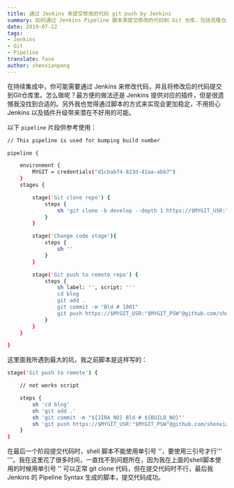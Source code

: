 ```yaml
---
title: 通过 Jenkins 来提交修改的代码 git push by Jenkins
summary: 如何通过 Jenkins Pipeline 脚本来提交修改的代码到 Git 仓库，包括克隆仓库、修改代码和推送更改等步骤。
date: 2019-07-22
tags:
- Jenkins
- Git
- Pipeline
translate: fase
author: shenxianpeng
---
```


在持续集成中，你可能需要通过 Jenkins 来修改代码，并且将修改后的代码提交到Git仓库里。怎么做呢？最方便的做法还是 Jenkins 提供对应的插件，但是很遗憾我没找到合适的。另外我也觉得通过脚本的方式来实现会更加稳定，不用担心 Jenkins 以及插件升级带来潜在不好用的可能。



以下 `pipeline` 片段供参考使用：

```bash
// This pipeline is used for bumping build number

pipeline {

    environment {
        MYGIT = credentials("d1cbab74-823d-41aa-abb7")
    }
    stages {

        stage('Git clone repo') {
            steps {
                sh 'git clone -b develop --depth 1 https://$MYGIT_USR:"$MYGIT_PSW"@github.com/shenxianpeng/blog.git'
            }
        }

        stage('Change code stage'){
            steps {
                sh ''
            }
        }

        stage('Git push to remote repo') {
            steps {
                sh label: '', script: '''
                cd blog
                git add .
                git commit -m "Bld # 1001"
                git push https://$MYGIT_USR:"$MYGIT_PSW"@github.com/shenxianpeng/blog.git --all'''
            }
        }
    }

}
```

这里面我所遇到最大的坑，我之前脚本是这样写的：

```bash
stage('Git push to remote') {

    // not works script

    steps {
        sh 'cd blog'
        sh 'git add .'
        sh 'git commit -m "${JIRA_NO} Bld # ${BUILD_NO}"'
        sh 'git push https://$MYGIT_USR:"$MYGIT_PSW"@github.com/shenxianpeng/blog.git --all'
    }
}
```

在最后一个阶段提交代码时，shell 脚本不能使用单引号 ''，要使用三引号才行''' '''。我在这里花了很多时间，一直找不到问题所在，因为我在上面的shell脚本使用的时候用单引号 '' 可以正常 git clone 代码，但在提交代码时不行，最后我 Jenkins 的 Pipeline Syntax 生成的脚本，提交代码成功。
